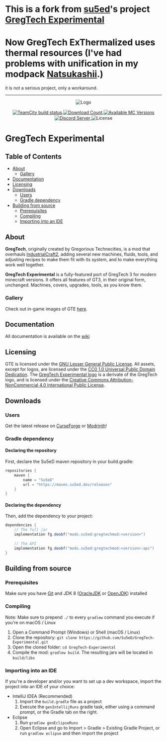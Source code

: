 # This is a fork from [su5ed](https://github.com/Su5eD)'s project [GregTech Experimental](https://github.com/Su5eD/GregTech-Experimental)
# Now GregTech ExThermalized uses thermal resources (I've had problems with unification in my modpack [Natsukashii](https://www.curseforge.com/minecraft/modpacks/natsukashii).)

it is not a serious project, only a workaround.

----------

<p align="center">
  <img src="https://raw.githubusercontent.com/Su5eD/GregTech-Experimental/forge-1.12.2/src/main/resources/GTE_Logo_medium.png" alt="Logo" align="center"/> 
</p>
<p align="center">
  <a href="https://ci.su5ed.dev/buildConfiguration/GregTechExperimental_BuildBranch">
      <img src="https://ci.su5ed.dev/app/rest/builds/buildType:id:GregTechExperimental_BuildBranch,branch:name:unstable/statusIcon.svg" align="center" alt="TeamCity build status">
  </a>
  <a href="https://www.curseforge.com/minecraft/mc-mods/gregtech-experimental">
    <img src="https://cf.way2muchnoise.eu/full_650005_downloads.svg" alt="Download Count" align="center">
  </a>
  <a href="https://www.curseforge.com/minecraft/mc-mods/gregtech-experimental">
    <img src="https://cf.way2muchnoise.eu/versions/650005.svg" alt="Available MC Versions" align="center">
  </a>
  <a href="https://discord.gg/JPvmNbe">
    <img src="https://discord.com/api/guilds/728217881514606612/widget.png?style=shield" alt="Discord Server" align="center"/>
  </a>
  <img src="https://img.shields.io/github/license/Su5eD/GregTech-Experimental?color=brightgreen" align="center" alt="License"/>
</p>  

# GregTech Experimental

## Table of Contents
- [About](#about)
  - [Gallery](#gallery)
- [Documentation](#documentation)
- [Licensing](#licensing)
- [Downloads](#downloads)
    - [Users](#users)
    - [Gradle dependency](#gradle-dependency)
- [Building from source](#building-from-source)
    - [Prerequisites](#prerequisites)
    - [Compiling](#compiling)
    - [Importing into an IDE](#importing-into-an-ide)

## About
**GregTech**, originally created by Gregorious Technecities, is a mod that overhauls 
[IndustrialCraft2](https://www.curseforge.com/minecraft/mc-mods/industrial-craft), 
adding several new machines, fluids, tools, and adjusting recipes to make them fit with its system, 
and to make everything work well together.

**GregTech Experimental** is a fully-featured port of GregTech 3 for modern minecraft versions.
It offers all features of GT3, in their original form, unchanged. Machines, covers, upgrades, tools, as you know them.

### Gallery

Check out in-game images of GTE [here](https://gist.github.com/Su5eD/e1240f16335ec14d69d3eb671f588e2c).

## Documentation
All documentation is available on the [wiki](https://github.com/Su5eD/GregTech-Experimental/wiki)

## Licensing
GTE is licensed under the [GNU Lesser General Public License](LICENSE).
All assets, except for logos, are licensed under the [CC0 1.0 Universal Public Domain Dedication](src/main/resources/LICENSE.assets).
The [GregTech Experimental logo](src/main/resources/GTE_Logo.png) is a derivate of the GregTech logo, and is licensed under the
[Creative Commons Attribution-NonCommercial 4.0 International Public License](https://creativecommons.org/licenses/by-nc/4.0).

## Downloads

### Users
Get the latest release on [CurseForge](https://www.curseforge.com/minecraft/mc-mods/gregtech-experimental)
or [Modrinth](https://modrinth.com/mod/gregtech-experimental)!

### Gradle dependency

#### Declaring the repository

First, declare the Su5eD maven repository in your build.gradle:  
```groovy
repositories {
    maven {
        name = "Su5eD"
        url = "https://maven.su5ed.dev/releases"
    }
}
```

#### Declaring the dependency

Then, add the dependency to your project:
```groovy
dependencies {
    // The full jar
    implementation fg.deobf("mods.su5ed:gregtechmod:<version>")
    
    // The API
    implementation fg.deobf("mods.su5ed:gregtechmod:<version>:api")
}
```

## Building from source

### Prerequisites
Make sure you have [Git](https://git-scm.com/) and JDK 8 
([OracleJDK](https://www.oracle.com/java/technologies/javase/javase-jdk8-downloads.html) or 
[OpenJDK](https://adoptopenjdk.net/?variant=openjdk8&jvmVariant=hotspot)) installed

### Compiling
Note: Make sure to prepend `./` to every `gradlew` command you execute if you're on macOS / Linux
1. Open a Command Prompt (Windows) or Shell (macOS / Linux)
2. Clone the repository: `git clone https://github.com/Su5eD/GregTech-Experimental.git`
3. Open the cloned folder: `cd GregTech-Experimental`
4. Compile the mod: `gradlew build`. The resulting jars will be located in `build/libs`

### Importing into an IDE
If you're a developer and/or you want to set up a dev workspace, import the project into an IDE of your choice:

- IntelliJ IDEA (Recommended)  
    1. Import the `build.gradle` file as a project
    2. Execute the `genIntellijRuns` gradle task, either using a command prompt, 
       or the Gradle tab on the right.
- Eclipse
    1. Run `gradlew genEclipseRuns`
    2. Open Eclipse and go to Import > Gradle > Existing Gradle Project, 
       or run `gradlew eclipse` and then import the project
